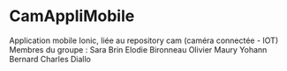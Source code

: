 # CamAppliMobile
Application mobile Ionic, liée au repository cam (caméra connectée - IOT)
Membres du groupe : 
Sara Brin
Elodie Bironneau
Olivier Maury
Yohann Bernard
Charles Diallo

